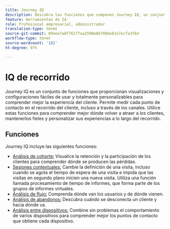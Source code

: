 ```yaml
---
title: Journey IQ
description: Descubra las funciones que componen Journey IQ, un conjunto de funciones que forman parte de Adobe Analytics.
feature: Herramientas de IA
role: Profesional empresarial, administrador
translation-type: tm+mt
source-git-commit: 894ee7a8f761f7aa2590e06708be82e7ecfa3f6d
workflow-type: tm+mt
source-wordcount: '182'
ht-degree: 97%

---
```



# IQ de recorrido

Journey IQ es un conjunto de funciones que proporcionan visualizaciones y configuraciones fáciles de usar y totalmente personalizables para comprender mejor la experiencia del cliente. Permite medir cada punto de contacto en el recorrido del cliente, incluso a través de los canales. Utilice estas funciones para comprender mejor dónde volver a atraer a los clientes, mantenerlos fieles y personalizar sus experiencias a lo largo del recorrido.

## Funciones

Journey IQ incluye las siguientes funciones:

* [Análisis de cohorte:](visualizations/cohort-table/cohort-analysis.md) Visualice la retención y la participación de los clientes para comprender dónde se producen las pérdidas.
* [Sesiones contextuales:](../../components/vrs/vrs-report-time-processing.md) Cambie la definición de una visita, incluso cuando se agota el tiempo de espera de una visita e impida que las visitas en segundo plano inicien una nueva visita. Utiliza una función llamada procesamiento de tiempo de informes, que forma parte de los grupos de informes virtuales.
* [Análisis de flujo:](visualizations/c-flow/flow.md) Comprenda dónde van los usuarios y de dónde vienen.
* [Análisis de abandonos:](visualizations/fallout/fallout-flow.md) Descubra cuándo se desconecta un cliente y hacia dónde va.
* [Análisis entre dispositivos:](../../components/cda/overview.md) Combine sin problemas el comportamiento de varios dispositivos para comprender mejor los puntos de contacto que obtiene cada dispositivo.
